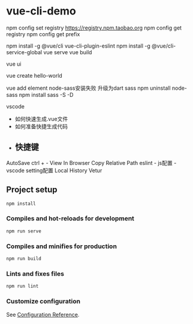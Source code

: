 # vue-cli-demo
npm config set registry https://registry.npm.taobao.org
npm config get registry
npm config get prefix

npm install -g @vue/cli
  vue-cli-plugin-eslint
npm install -g @vue/cli-service-global
vue serve
vue build

vue ui

vue create hello-world

 vue add element
  node-sass安装失败 升级为dart sass
  npm uninstall node-sass
  npm install sass -S -D

vscode
  - 如何快速生成.vue文件
  - 如何准备快捷生成代码
  - 快捷键
    - 
  AutoSave
  ctrl + -
  View In Browser
  Copy Relative Path
  eslint
    - js配置
    - vscode setting配置
  Local History
  Vetur

## Project setup
```
npm install
```

### Compiles and hot-reloads for development
```
npm run serve
```

### Compiles and minifies for production
```
npm run build
```

### Lints and fixes files
```
npm run lint
```

### Customize configuration
See [Configuration Reference](https://cli.vuejs.org/config/).
